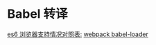 # Babel 转译
[es6 浏览器支持情况对照表:](http://kangax.github.io/compat-table/es6/)
[webpack babel-loader](https://github.com/babel/babel-loader)
